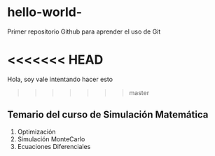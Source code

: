 # hello-world-
Primer repositorio Github para aprender el uso de Git

<<<<<<< HEAD
=======
Hola, soy vale intentando hacer esto
>>>>>>> master

## Temario del curso de Simulación Matemática

1. Optimización
2. Simulación MonteCarlo
3. Ecuaciones Diferenciales
